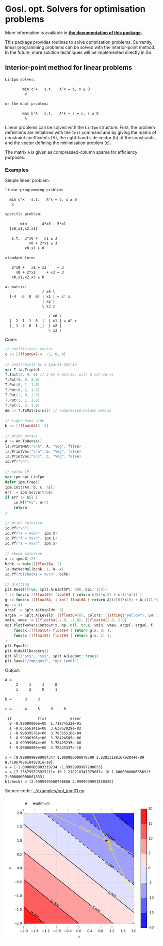 # Gosl. opt. Solvers for optimisation problems

More information is available in **[the documentation of this package](http://rawgit.com/cpmech/gosl/master/doc/xxopt.html).**

This package provides routines to solve optimisation problems. Currently, linear programming
problems can be solved with the interior-point method. In the future, more solution techniques will
be implemented directly in Go.

## Interior-point method for linear problems

```
LinIpm solves:

        min cᵀx   s.t.   Aᵀx = b, x ≥ 0
         x

or the dual problem:

        max bᵀλ   s.t.   Aᵀλ + s = c, s ≥ 0
         λ
```

Linear problems can be solved with the `LinIpm` structure. First, the problem definitions are
initialised with the `Init` command and by giving the matrix of constraint coefficients (A), the
right-hand side vector (b) of the constraints, and the vector defining the minimisation problem (c).

The matrix `A` is given as compressed-column sparse for efficiency purposes.

### Examples

Simple linear problem:

```
linear programming problem:

  min cᵀx   s.t.   Aᵀx = b, x ≥ 0
   x

specific problem:

       min      -4*x0 - 5*x1
  {x0,x1,x2,x3}

   s.t.  2*x0 +   x1 ≤ 3
           x0 + 2*x1 ≤ 3
         x0,x1 ≥ 0

standard form:

   2*x0 +   x1 + x2     = 3
     x0 + 2*x1     + x3 = 3
   x0,x1,x2,x3 ≥ 0

as matrix:
                 / x0 \
  [-4  -5  0  0] | x1 | = cᵀ x
                 | x2 |
                 \ x3 /

   _            _   / x0 \
  |  2  1  1  0  |  | x1 | = Aᵀ x
  |_ 1  2  0  1 _|  | x2 |
                    \ x3 /

```

Code:
```go
// coefficients vector
c := []float64{-4, -5, 0, 0}

// constraints as a sparse matrix
var T la.Triplet
T.Init(2, 4, 6) // 2 by 4 matrix, with 6 non-zeros
T.Put(0, 0, 2.0)
T.Put(0, 1, 1.0)
T.Put(0, 2, 1.0)
T.Put(1, 0, 1.0)
T.Put(1, 1, 2.0)
T.Put(1, 3, 1.0)
Am := T.ToMatrix(nil) // compressed-column matrix

// right-hand side
b := []float64{3, 3}

// print arrays
A := Am.ToDense()
la.PrintMat("\nA", A, "%6g", false)
la.PrintVec("\nb", b, "%6g", false)
la.PrintVec("\nc", c, "%6g", false)
io.Pf("\n")

// solve LP
var ipm opt.LinIpm
defer ipm.Free()
ipm.Init(Am, b, c, nil)
err := ipm.Solve(true)
if err != nil {
    io.Pf("%v", err)
    return
}

// print solution
io.Pf("\n")
io.Pf("x = %v\n", ipm.X)
io.Pf("λ = %v\n", ipm.L)
io.Pf("s = %v\n", ipm.S)

// check solution
x := ipm.X[:2]
bchk := make([]float64, 2)
la.MatVecMul(bchk, 1, A, x)
io.Pf("b(check) = %v\n", bchk)

// plotting
plt.Reset(true, &plt.A{WidthPt: 500, Dpi: 150})
f := func(x []float64) float64 { return c[0]*x[0] + c[1]*x[1] }
g := func(x []float64, i int) float64 { return A[i][0]*x[0] + A[i][1]*x[1] - b[i] }
np := 41
argsF := &plt.A{CmapIdx: 0}
argsG := &plt.A{Levels: []float64{0}, Colors: []string{"yellow"}, Lw: 2, Fsz: 10}
vmin, vmax := []float64{-2.0, -2.0}, []float64{2.0, 2.0}
opt.PlotTwoVarsContour(x, np, nil, true, vmin, vmax, argsF, argsG, f,
    func(x []float64) float64 { return g(x, 0) },
    func(x []float64) float64 { return g(x, 1) },
)
plt.Equal()
plt.HideAllBorders()
plt.Gll("$x$", "$y$", &plt.A{LegOut: true})
plt.Save("/tmp/gosl", "opt_ipm01")
```

Output:
```
A =
     2     1     1     0
     1     2     0     1

b =      3     3

c =     -4    -5     0     0

 it            f(x)           error
  0 -9.99000000e+00  1.71974522e-01
  1 -8.65656141e+00  3.63052829e-02
  2 -8.99639576e+00  3.78555516e-04
  3 -8.99996396e+00  3.78424585e-06
  4 -8.99999964e+00  3.78423235e-08
  5 -9.00000000e+00  3.78423337e-10

x = [0.9999999990004347 1.000000000078799 1.9203318816792844e-09 8.419670861842801e-10]
λ = [-1.0000000003319234 -1.9999999997280653]
s = [7.256799795925211e-10 1.218218347079067e-10 1.0000000006656913 2.000000000061833]
b(check) = [2.9999999980796686 2.9999999991580326]
```

Source code: <a href="../examples/opt_ipm01.go">../examples/opt_ipm01.go</a>

<div id="container">
<p><img src="../examples/figs/opt_ipm01.png" width="500"></p>
</div>
